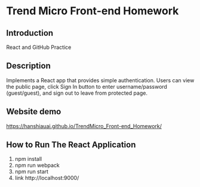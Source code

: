 # Trend Micro Front-end Homework

Introduction
-------------
React and GitHub Practice

Description
-------------
Implements a React app that provides simple authentication.
Users can view the public page, click  Sign In  button to enter
username/password (guest/guest), and sign out to leave from protected page.

Website demo
-------------
https://hanshiauai.github.io/TrendMicro_Front-end_Homework/

How to Run The React Application
-------------
1.  npm install
2.  npm run webpack
3.  npm run start
4.  link http://localhost:9000/